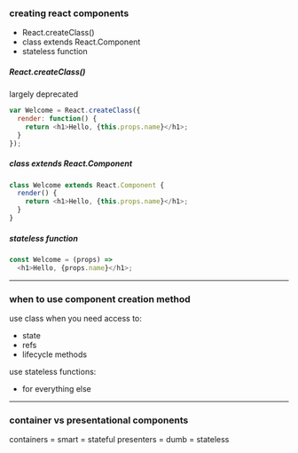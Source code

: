 ### creating react components

- React.createClass()
- class extends React.Component
- stateless function

##### React.createClass()

largely deprecated

```js
var Welcome = React.createClass({
  render: function() {
    return <h1>Hello, {this.props.name}</h1>;
  }
});
```

##### class extends React.Component

```js
class Welcome extends React.Component {
  render() {
    return <h1>Hello, {this.props.name}</h1>;
  }
}
```

##### stateless function

```js
const Welcome = (props) =>
  <h1>Hello, {props.name}</h1>;
```

----

### when to use component creation method

use class when you need access to:  
- state
- refs
- lifecycle methods

use stateless functions:  
- for everything else

----

### container vs presentational components

containers = smart = stateful
presenters = dumb = stateless
